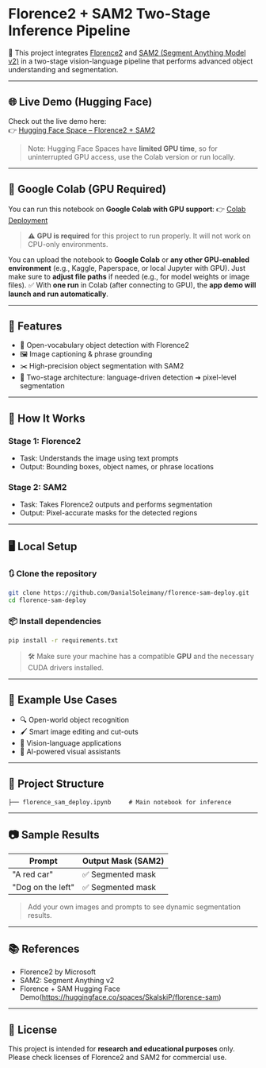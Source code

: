 # Florence2 + SAM2 Two-Stage Inference Pipeline

🚀 This project integrates [Florence2](https://www.microsoft.com/en-us/research/project/florence/) and [SAM2 (Segment Anything Model v2)](https://segment-anything.com/) in a two-stage vision-language pipeline that performs advanced object understanding and segmentation.

---

## 🌐 Live Demo (Hugging Face)

Check out the live demo here:  
👉 [Hugging Face Space – Florence2 + SAM2](https://huggingface.co/spaces/SkalskiP/florence-sam)  
> Note: Hugging Face Spaces have **limited GPU time**, so for uninterrupted GPU access, use the Colab version or run locally.

---

## 🔗 Google Colab (GPU Required)

You can run this notebook on **Google Colab with GPU support**:
👉 [Colab Deployment](https://github.com/DanialSoleimany/florence-sam-deploy/blob/main/florence_sam_deploy.ipynb)

> ⚠️ **GPU is required** for this project to run properly. It will not work on CPU-only environments.

You can upload the notebook to **Google Colab** or **any other GPU-enabled environment** (e.g., Kaggle, Paperspace, or local Jupyter with GPU).
Just make sure to **adjust file paths** if needed (e.g., for model weights or image files).
✅ With **one run** in Colab (after connecting to GPU), the **app demo will launch and run automatically**.

---

## 🔧 Features

- 🧠 Open-vocabulary object detection with Florence2
- 🖼️ Image captioning & phrase grounding
- ✂️ High-precision object segmentation with SAM2
- 🎯 Two-stage architecture: language-driven detection ➜ pixel-level segmentation

---

## 🧠 How It Works

### Stage 1: Florence2
- Task: Understands the image using text prompts
- Output: Bounding boxes, object names, or phrase locations

### Stage 2: SAM2
- Task: Takes Florence2 outputs and performs segmentation
- Output: Pixel-accurate masks for the detected regions

---

## 🖥️ Local Setup

### 🔃 Clone the repository

```bash
git clone https://github.com/DanialSoleimany/florence-sam-deploy.git
cd florence-sam-deploy
````

### 📦 Install dependencies

```bash
pip install -r requirements.txt
```

> 🛠️ Make sure your machine has a compatible **GPU** and the necessary CUDA drivers installed.

---

## 🧪 Example Use Cases

* 🔍 Open-world object recognition
* 🖌️ Smart image editing and cut-outs
* 🤖 Vision-language applications
* 🎨 AI-powered visual assistants

---

## 📁 Project Structure

```
├── florence_sam_deploy.ipynb     # Main notebook for inference
```

---

## 📷 Sample Results

| Prompt            | Output Mask (SAM2) |
| ----------------- | ------------------ |
| "A red car"       | ✅ Segmented mask   |
| "Dog on the left" | ✅ Segmented mask   |

> Add your own images and prompts to see dynamic segmentation results.

---

## 📚 References

* Florence2 by Microsoft
* SAM2: Segment Anything v2
* Florence + SAM Hugging Face Demo(https://huggingface.co/spaces/SkalskiP/florence-sam)

---

## 📝 License

This project is intended for **research and educational purposes** only. Please check licenses of Florence2 and SAM2 for commercial use.

```
